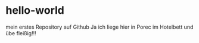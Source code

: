 # hello-world
mein erstes Repository auf Github
Ja ich liege hier in Porec im Hotelbett und übe fleißig!!!

